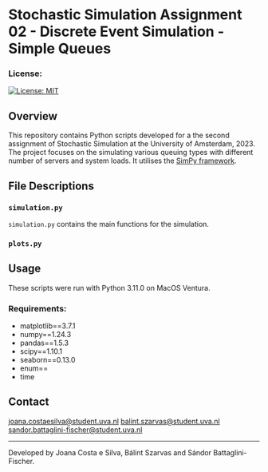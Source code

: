 # Stochastic Simulation Assignment 02 - Discrete Event Simulation - Simple Queues

### License:
[![License: MIT](https://img.shields.io/badge/License-MIT-yellow.svg)](https://opensource.org/licenses/MIT)

## Overview
This repository contains Python scripts developed for a the second assignment of Stochastic Simulation at the University of Amsterdam, 2023. The project focuses on the simulating various queuing types with different number of servers and system loads. It utilises the [SimPy framework](https://simpy.readthedocs.io/en/latest/).

## File Descriptions

### `simulation.py`
`simulation.py` contains the main functions for the simulation.

### `plots.py`


## Usage
These scripts were run with Python 3.11.0 on MacOS Ventura. 

### Requirements:
* matplotlib==3.7.1
* numpy==1.24.3
* pandas==1.5.3
* scipy==1.10.1
* seaborn==0.13.0
* enum==
* time

## Contact
joana.costaesilva@student.uva.nl
balint.szarvas@student.uva.nl
sandor.battaglini-fischer@student.uva.nl

---

Developed by Joana Costa e Silva, Bálint Szarvas and Sándor Battaglini-Fischer.
